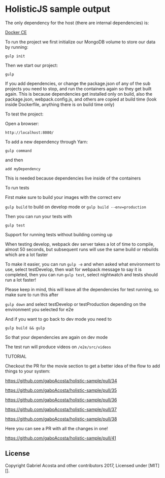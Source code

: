 # HolisticJS sample output #

The only dependency for the host (there are internal dependencies) is:

<a href="https://www.docker.com/community-edition" target="_blank">Docker CE</a>

To run the project we first initialize our MongoDB volume to store our data by running:

`gulp init`

Then we start our project:

`gulp`

If you add dependencies, or change the package.json of any of the sub projects you need to stop, and run the containers again so they get built again. This is because dependencies get installed only on build, also the package.json, webpack.config.js, and others are copied at build time (look inside Dockerfile, anything there is on build time only)

To test the project:

Open a browser:

`http://localhost:8080/`

To add a new dependency through Yarn:

`gulp command`

and then

`add myDependency`

This is needed because dependencies live inside of the containers

To run tests

First make sure to build your images with the correct env

`gulp build` to build on develop mode or `gulp build --env=production`

Then you can run your tests with

`gulp test`

Support for running tests without building coming up

When testing develop, webpack dev server takes a lot of time to compile, almost 50 seconds, but subsequent runs will use the same build or rebuilds which are a lot faster

To make it easier, you can run `gulp -e` and when asked what environment to use, select testDevelop, then wait for webpack message to say it is completed, then you can run `gulp test`, select nightwatch and tests should run a lot faster!

Please keep in mind, this will leave all the dependencies for test running, so make sure to run this after

`gulp down` and select testDevelop or testProduction depending on the environment you selected for e2e

And if you want to go back to dev mode you need to

`gulp build && gulp`

So that your dependencies are again on dev mode

The test run will produce videos on `/e2e/src/videos`

TUTORIAL

Checkout the PR for the movie section to get a better idea of the flow to add things to your system:

https://github.com/gaboAcosta/holistic-sample/pull/34

https://github.com/gaboAcosta/holistic-sample/pull/35

https://github.com/gaboAcosta/holistic-sample/pull/36

https://github.com/gaboAcosta/holistic-sample/pull/37

https://github.com/gaboAcosta/holistic-sample/pull/38


Here you can see a PR with all the changes in one!

https://github.com/gaboAcosta/holistic-sample/pull/41


## License
Copyright Gabriel Acosta and other contributors 2017, Licensed under [MIT][].

